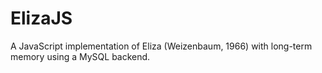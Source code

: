 # ElizaJS
A JavaScript implementation of Eliza (Weizenbaum, 1966) with long-term memory using a MySQL backend.
